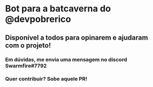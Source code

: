 # Bot para a batcaverna do @devpobrerico

## Disponível a todos para opinarem e ajudaram com o projeto!

### Em dúvidas, me envia uma mensagem no discord Swarmfire#7792

### Quer contribuir? Sobe aquele PR!

